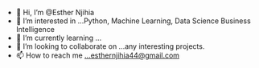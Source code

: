 - 👋 Hi, I’m @Esther Njihia
- 👀 I’m interested in ...Python, Machine Learning, Data Science Business Intelligence
- 🌱 I’m currently learning ...
- 💞️ I’m looking to collaborate on ...any interesting projects.
- 📫 How to reach me ...esthernjihia44@gmail.com

<!---
3S7H3R/3S7H3R is a ✨ special ✨ repository because its `README.md` (this file) appears on your GitHub profile.
You can click the Preview link to take a look at your changes.
--->
